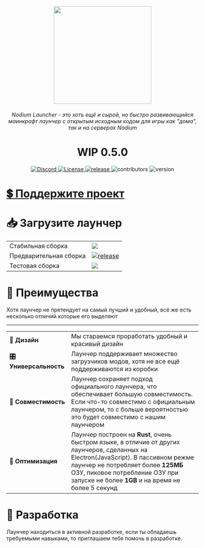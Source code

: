 <div align=center><img src='https://user-images.githubusercontent.com/81296950/204894588-25bb2b9e-0d44-4668-9014-d7833fd6a148.png' width=256></img></div>
<h6 align=center>Nodium Launcher - это хоть ещё и сырой, но быстро развивающийся маинкрафт лаунчер с открытым исходным кодом для игры как "дома", так и на серверах Nodium</h1>

<h1 align='center'>WIP 0.5.0</h1>

<div align=center>
  <a href="https://discord.gg/75uYTryUu8">
    <img src="https://img.shields.io/discord/908053913540919307?label=discord" alt="Discord">
  </a>
  <a href="https://opensource.org/licenses/GPL-3.0">
    <img src="https://img.shields.io/github/license/NodiumMC/launcher" alt="License">
  </a>
  <a href="https://github.com/NodiumMC/launcher/releases/latest">
    <img src="https://img.shields.io/github/v/release/NodiumMC/launcher?color=blue&include_prereleases" alt="release">
  </a>
  <img src="https://img.shields.io/github/contributors/NodiumMC/launcher?color=cyan" alt="contributors" />
  <img src="https://img.shields.io/github/package-json/v/NodiumMC/launcher?color=0484ff" alt="version" />
</div>

<h1><a href="https://ndml.notion.site/d1841fbd84c4473f86e5948ca77a6e46">💲 Поддержите проект</a><h1/>

<h1>📥 Загрузите лаунчер</h1>

| | |
|-|-|
|Стабильная сборка|<a href="https://github.com/NodiumMC/launcher/releases/latest"><img src="https://img.shields.io/github/v/release/NodiumMC/launcher?color=blue"></a>|
|Предварительная сборка|<a href="https://github.com/NodiumMC/launcher/releases/latest"><img src="https://img.shields.io/github/v/release/NodiumMC/launcher?color=blue&include_prereleases" alt="release"></a>|
|Тестовая сборка|<a href="https://discord.gg/75uYTryUu8"><img src="https://img.shields.io/github/package-json/v/NodiumMC/launcher?color=0484ff&label=Only%20In%20Discord" /></a>|

<h1>🌟 Преимущества</h1>
Хотя лаунчер не претендует на самый лучший и удобный, всё же есть несколько отличий которые его выделяют
<hr/>

| | |
|-|-|
|**🎨 Дизайн** | Мы стараемся проработать удобный и красивый дизайн |
|**🎛 Универсальность** | Лаунчер поддерживает множество загрузчиков модов, хотя не все ещё поддерживаются из коробки |
|**🔌 Совместимость** | Лаунчер сохраняет подход официального лаунчера, что обеспечивает большую совместимость. Если что-то совместимо с официальным  лаунчером, то с больше вероятностью это будет совместимо с нашим лаунчером |
|**🚀 Оптимизация** | Лаунчер построен на **Rust**, очень быстром языке, в отличие от других лаунчеров, сделанных на Electron(JavaScript). В пассивном режме лаунчер не потребляет более **125МБ** ОЗУ, пиковое потребление ОЗУ при запуске не более **1GB** и на время не более 5 секунд |

<h1>🚧 Разработка</h1>
Лаунчер находиться в активной разработке, если ты обладаешь требуемыми навыками, то приглашаем тебя помочь в разработке.
